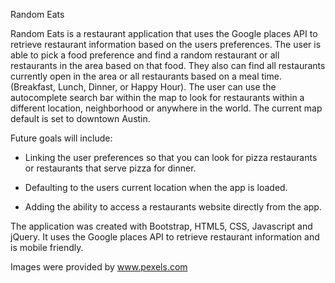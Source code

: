 Random Eats

Random Eats is a restaurant application that uses the Google places API to retrieve restaurant information based on the users preferences. The user is able to pick a food preference and find a random restaurant or all restaurants in the area based on that food. They also can find all restaurants currently open in the area or all restaurants based on a meal time. (Breakfast, Lunch, Dinner, or Happy Hour). The user can use the autocomplete search bar within the map to look for restaurants within a different location, neighborhood or anywhere in the world. The current map default is set to downtown Austin.

Future goals will include:
- Linking the user preferences so that you can look for pizza restaurants or restaurants that serve pizza for dinner.

- Defaulting to the users current location when the app is loaded.

- Adding the ability to access a restaurants website directly from the app.

The application was created with Bootstrap, HTML5, CSS, Javascript and jQuery. It uses the Google places API to retrieve restaurant information and is mobile friendly.

Images were provided by www.pexels.com
